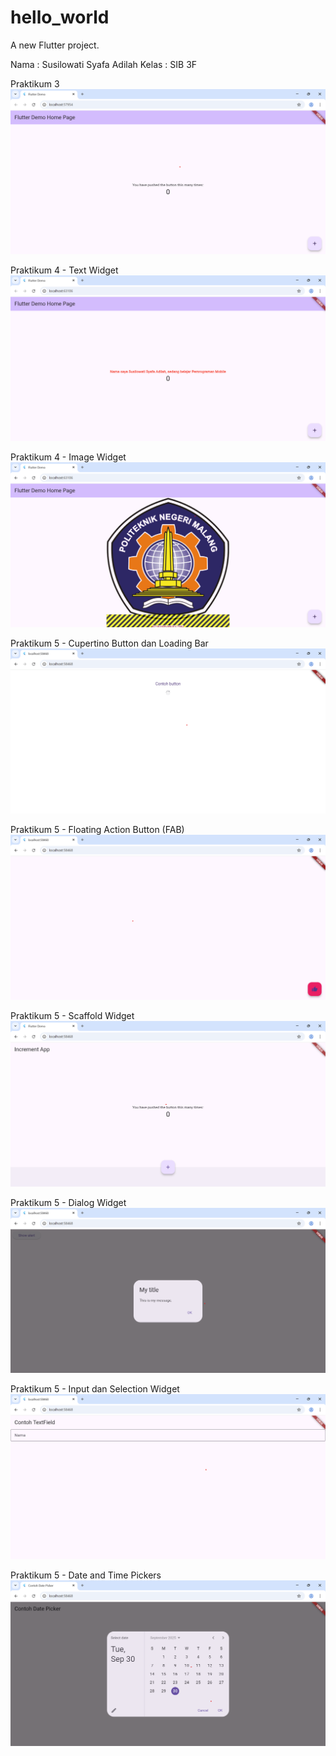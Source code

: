 # hello_world

A new Flutter project.

Nama : Susilowati Syafa Adilah
Kelas : SIB 3F

Praktikum 3
![Screenshot hello_world](images/01.png)

Praktikum 4 - Text Widget
![Screenshot hello_world](images/text_widget.png)

Praktikum 4 - Image Widget
![Screenshot hello_world](images/image_widget.png)

Praktikum 5 - Cupertino Button dan Loading Bar
![Screenshot hello_world](images/loading_bar.png)

Praktikum 5 - Floating Action Button (FAB)
![Screenshot hello_world](images/fab.png)

Praktikum 5 - Scaffold Widget
![Screenshot hello_world](images/scaffold_widget.png)

Praktikum 5 - Dialog Widget
![Screenshot hello_world](images/dialog_widget.png)

Praktikum 5 - Input dan Selection Widget
![Screenshot hello_world](images/input_widget.png)

Praktikum 5 - Date and Time Pickers
![Screenshot hello_world](images/date_widget.png)